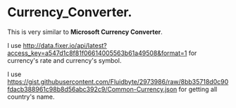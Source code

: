 # Currency_Converter.

This is very similar to **Microsoft Currency Converter**.

I use http://data.fixer.io/api/latest?access_key=a547d1c8f81f06614005563b61a49508&format=1 for currency's rate and currency's symbol.

I use https://gist.githubusercontent.com/Fluidbyte/2973986/raw/8bb35718d0c90fdacb388961c98b8d56abc392c9/Common-Currency.json for getting all country's name. 
